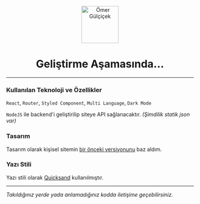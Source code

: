 <p align="center">
<img src="https://omergulcicek.com/public/favicon.png" alt="Ömer Gülçiçek" height="100">
</p>

<h1 align="center">Geliştirme Aşamasında...</h1>

---

### Kullanılan Teknoloji ve Özellikler

`React`, `Router`, `Styled Component`, `Multi Language`, `Dark Mode`

`NodeJS` ile backend'i geliştirilip siteye API sağlanacaktır. _(Şimdilik statik json var)_

### Tasarım

Tasarım olarak kişisel sitemin <a href="https://github.com/omergulcicek/omergulcicek.com/tree/master/v4">bir önceki versiyonunu</a> baz aldım.

### Yazı Stili

Yazı stili olarak <a href="https://fonts.google.com/specimen/Quicksand">Quicksand</a> kullanılmıştır.

---

<i>Takıldığınız yerde yada anlamadığınız kodda iletişime geçebilirsiniz.</i>
